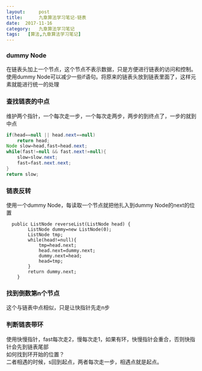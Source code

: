 ```yaml
---
layout:     post
title:      九章算法学习笔记-链表
date:  2017-11-16
category:   九章算法学习笔记
tags:   [算法,九章算法学习笔记]
---
```

### dummy Node
在链表头加上一个节点，这个节点不表示数据，只是方便进行链表的访问和控制。  
使用dummy Node可以减少一些if语句。将原来的链表头放到链表里面了，这样元素就能进行统一的处理
### 查找链表的中点
维护两个指针，一个每次走一步，一个每次走两步，两步的到终点了，一步的就到中点
```JAVA
if(head==null || head.next==null)
    return head;
Node slow=head,fast=head.next;
while(fast!=null && fast.next!=null){
    slow=slow.next;
    fast=fast.next.next;
}
return slow;
```
### 链表反转
使用一个dummy Node，每读取一个节点就把他扎入到dummy Node的next的位置
```
  public ListNode reverseList(ListNode head) {
        ListNode dummy=new ListNode(0);
        ListNode tmp;
        while(head!=null){
            tmp=head.next;
            head.next=dummy.next;
            dummy.next=head;
            head=tmp;
        }
        return dummy.next;
    }
```
### 找到倒数第n个节点
这个与链表中点相似，只是让快指针先走n步
### 判断链表带环
  使用快慢指针，fast每次走2，慢每次走1，如果有环，快慢指针会重合，否则快指针会先到链表尾部  
  如何找到环开始的位置？  
 二者相遇的时候，s回到起点，两者每次走一步，相遇点就是起点。  
 





